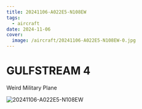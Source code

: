 ```yaml
---
title: 20241106-A022E5-N108EW
tags:
  - aircraft
date: 2024-11-06
cover:
  image: /aircraft/20241106-A022E5-N108EW-0.jpg
---
```


# GULFSTREAM 4

Weird Military Plane

![20241106-A022E5-N108EW](/aircraft/20241106-A022E5-N108EW-1.jpg)
